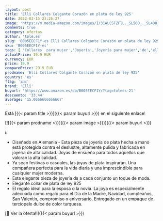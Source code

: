 ```yaml
---
layout: post
title: 'Elli Collares Colgante Corazón en plata de ley 925'
date: 2022-03-15 23:26:27
image: 'https://m.media-amazon.com/images/I/31ALCSFZFlL._SL500_._SL400_.jpg'
comments: true
category: ofertas
author: 'tole.es'
slug: 'B005EECF1Y-es Elli Collares Colgante Corazón en plata de ley 925'
sku: 'B005EECF1Y-es'
tags: [ 'Collares  para mujer','Joyería','Joyería para mujer','de','elli','ley','plata', ]
actualPrice: 19.9 EUR
currency: EUR
price: 19.9
comparePrice: 29.9 EUR
prodname: 'Elli Collares Colgante Corazón en plata de ley 925'
country: 'es'
flag: '🇪🇸'
brand: 'Elli'
buyurl: 'https://www.amazon.es/dp/B005EECF1Y/?tag=tolees-21'
descuento: '33.44'
average: '15.0666666666667'
---
```


Está [{{< param title >}}]({{< param buyurl >}}) en el siguiente enlace!

[![{{< param prodname >}}]({{< param image >}})]({{< param buyurl >}})

ℹ️:

- Diseñado en Alemania - Esta pieza de joyería de plata hecha a mano está protegida contra el deslustre, altamente pulida y fabricada en joyería de alta calidad. Joyas de ensueño para todos aquellos que valoran la alta calidad.
- Ya sean festivas o casuales, las joyas de plata inspirarán. Una compañera perfecta para la vida diaria y una imprescindible para cualquier mujer moderna.
- Esta elegante pieza de joyería da a cada conjunto un toque de moda.
- Elegante collar de plata de ley 925
- El regalo ideal para la esposa o la novia. La joya es especialmente adecuada como regalo para el Día de la Madre, Navidad, cumpleaños, San Valentín, compromiso o aniversario. Entregado en un empaque de terciopelo dulce de color turquesa.

[🛒 Ver la oferta!!]({{< param buyurl >}})
